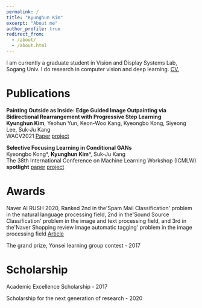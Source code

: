 ```yaml
---
permalink: /
title: "Kyunghun Kim"
excerpt: "About me"
author_profile: true
redirect_from: 
  - /about/
  - /about.html
---
```


I am currently a graduate student in Vision and Display Systems Lab, Sogang Univ. I do research in computer vision and deep learning. 
<a href="https://github.com/GODGANG4885/GODGANG4885.github.io/blob/master/_data/cv.pdf.pdf" target="_blank">CV.</a>
                                                                           
Publications
======

**Painting Outside as Inside: Edge Guided Image Outpainting via Bidirectional Rearrangement with Progressive Step Learning**<br/> **Kyunghun Kim**, Yeohun Yun, Keon-Woo Kang, Kyeongbo Kong, Siyeong Lee, Suk-Ju Kang <br/> WACV2021 [Paper](https://openaccess.thecvf.com/content/WACV2021/html/Kim_Painting_Outside_As_Inside_Edge_Guided_Image_Outpainting_via_Bidirectional_WACV_2021_paper.html) [project](https://godgang4885.github.io/Painting_Outside_as_Inside-POAI-/#abstract)


**Selective Focusing Learning in Conditional GANs**<br/> Kyeongbo Kong\*, **Kyunghun Kim**\*, Suk-Ju Kang <br/> 
The 38th International Conference on Machine Learning Workshop (ICMLW) **spotlight**
[paper](https://arxiv.org/abs/2107.08792) 
[project](https://github.com/GODGANG4885/subset_selection_SFL) 



Awards
======
Naver AI RUSH 2020, Ranked 2nd in the'Spam Mail Classification' problem in the natural language processing field, 2nd in the'Sound Source Classification' problem in the image and text processing field, and 3rd in the'Naver Shopping review image automatic tagging' problem in the image processing field [Article](http://ee.sogang.ac.kr/kor/community/notice01.php?m=v&idx=123)

The grand prize, Yonsei learning group contest - 2017

Scholarship
======
Academic Excellence Scholarship - 2017

Scholarship for the next generation of research - 2020
